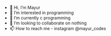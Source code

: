 - 👋 Hi, I’m Mayur
- 👀 I’m interested in programming
- 🌱 I’m currently c programming
- 💞️ I’m looking to collaborate on nothing
- 📫 How to reach me - instagram @mayur_codes

<!---
This is a ✨ special ✨ repository because its `README.md` (this file) appears on your GitHub profile.
You can click the Preview link to take a look at your changes.
--->

